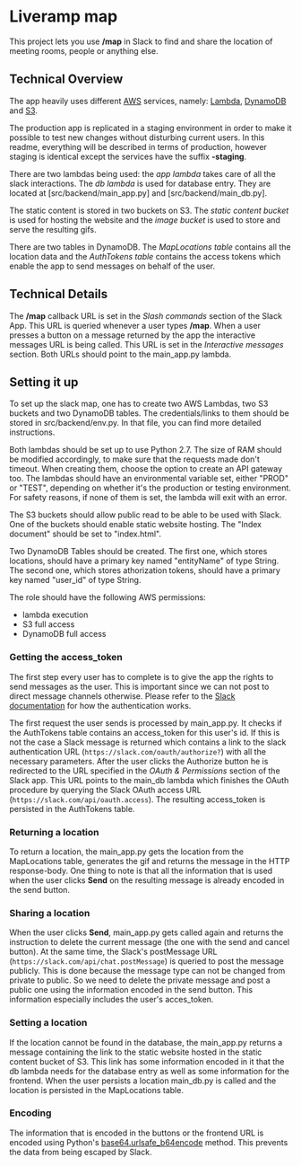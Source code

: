 # Liveramp map
This project lets you use **/map** in Slack to find and share the location of meeting rooms, people or anything else.

## Technical Overview
The app heavily uses different [AWS](https://aws.amazon.com/) services, namely: [Lambda](https://aws.amazon.com/lambda/), [DynamoDB](https://aws.amazon.com/dynamodb/) and [S3](https://aws.amazon.com/s3/).

The production app is replicated in a staging environment in order to make it possible to test new changes without disturbing current users. In this readme, everything will be described in terms of production, however staging is identical except the services have the suffix **-staging**. 

There are two lambdas being used: the *app lambda* takes care of all the slack interactions. The *db lambda* is used for database entry. They are located at [src/backend/main_app.py] and [src/backend/main_db.py].

The static content is stored in two buckets on S3. The *static content bucket* is used for hosting the website and the *image bucket* is used to store and serve the resulting gifs.

There are two tables in DynamoDB. The *MapLocations table* contains all the location data and the *AuthTokens table* contains the access tokens which enable the app to send messages on behalf of the user.

## Technical Details
The **/map** callback URL is set in the *Slash commands* section of the Slack App. This URL is queried whenever a user types **/map**. When a user presses a button on a message returned by the app the interactive messages URL is being called. This URL is set in the *Interactive messages* section. Both URLs should point to the main_app.py lambda.

## Setting it up
To set up the slack map, one has to create two AWS Lambdas, two S3 buckets and two DynamoDB tables. The credentials/links to them should be stored in src/backend/env.py. In that file, you can find more detailed instructions.

Both lambdas should be set up to use Python 2.7. The size of RAM should be modified accordingly, to make sure that the requests made don't timeout. When creating them, choose the option to create an API gateway too.
The lambdas should have an environmental variable set, either "PROD" or "TEST", depending on whether it's the production or testing environment. For safety reasons, if none of them is set, the lambda will exit with an error.

The S3 buckets should allow public read to be able to be used with Slack.
One of the buckets should enable static website hosting. The "Index document" should be set to "index.html".

Two DynamoDB Tables should be created. The first one, which stores locations, should have a primary key named "entityName" of type String. The second one, which stores athorization tokens, should have a primary key named "user_id" of type String.

The role should have the following AWS permissions:
- lambda execution
- S3 full access
- DynamoDB full access

### Getting the access_token
The first step every user has to complete is to give the app the rights to send messages as the user. This is important since we can not post to direct message channels otherwise. Please refer to the [Slack documentation](https://api.slack.com/docs/oauth) for how the authentication works.

The first request the user sends is processed by main_app.py. It checks if the AuthTokens table contains an access_token for this user's id. If this is not the case a Slack message is returned which contains a link to the slack authentication URL (`https://slack.com/oauth/authorize?`) with all the necessary parameters. After the user clicks the Authorize button he is redirected to the URL specified in the *OAuth & Permissions* section of the Slack app. This URL points to the main_db lambda which finishes the OAuth procedure by querying the Slack OAuth access URL (`https://slack.com/api/oauth.access`). The resulting access_token is persisted in the AuthTokens table.

### Returning a location
To return a location, the main_app.py gets the location from the MapLocations table, generates the gif and returns the message in the HTTP response-body. One thing to note is that all the information that is used when the user clicks **Send** on the resulting message is already encoded in the send button.

### Sharing a location
When the user clicks **Send**, main_app.py gets called again and returns the instruction to delete the current message (the one with the send and cancel button). At the same time, the Slack's postMessage URL (`https://slack.com/api/chat.postMessage`) is queried to post the message publicly. This is done because the message type can not be changed from private to public. So we need to delete the private message and post a public one using the information encoded in the send button. This information especially includes the user's acces_token.

### Setting a location
If the location cannot be found in the database, the main_app.py returns a message containing the link to the static website hosted in the static content bucket of S3. This link has some information encoded in it that the db lambda needs for the database entry as well as some information for the frontend. When the user persists a location main_db.py is called and the location is persisted in the MapLocations table.

### Encoding
The information that is encoded in the buttons or the frontend URL is encoded using Python's [base64.urlsafe_b64encode](https://docs.python.org/2/library/base64.html) method. This prevents the data from being escaped by Slack.
